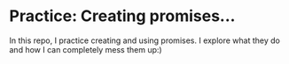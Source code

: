 # Practice: Creating promises...

In this repo, I practice creating and using promises. I explore what they do and how I can completely mess them up:) 
